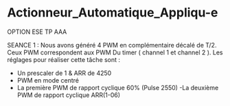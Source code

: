 # Actionneur_Automatique_Appliqu-e
OPTION ESE TP AAA

SEANCE 1 : 
Nous avons généré 4 PWM en complémentaire décalé de T/2. Ceux PWM correspondent aux PWM Du timer ( channel 1 et channel 2 ). 
Les réglages pour réaliser cette tâche sont : 
- Un prescaler de 1 & ARR de 4250
- PWM en mode centré
- La première PWM de rapport cyclique 60% (Pulse 2550)
-La deuxième PWM de rapport cyclique ARR(1-06)

